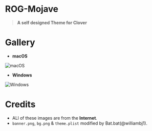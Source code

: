 # ROG-Mojave
> **A self designed Theme for Clover**

# Gallery

- **macOS**

![macOS](https://raw.githubusercontent.com/williambj1/ROG-Mojave/master/ScreenShots/1.png)

- **Windows**

![Windows](https://raw.githubusercontent.com/williambj1/ROG-Mojave/master/ScreenShots/2.png)

# Credits
- ALl of these images are from the **Internet**.
- `banner.png`, `bg.png` & `theme.plist` modified by Bat.bat(@williambj1).

